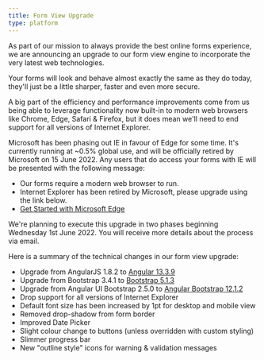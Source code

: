 ```yaml
---
title: Form View Upgrade
type: platform
---
```


As part of our mission to always provide the best online forms experience, we are announcing an upgrade to our form view engine to incorporate the very latest web technologies.

Your forms will look and behave almost exactly the same as they do today, they'll just be a little sharper, faster and even more secure.

A big part of the efficiency and performance improvements come from us being able to leverage functionality now built-in to modern web browsers like Chrome, Edge, Safari & Firefox, but it does mean we'll need to end support for all versions of Internet Explorer.

Microsoft has been phasing out IE in favour of Edge for some time. It's currently running at ~0.5% global use, and will be officially retired by Microsoft on 15 June 2022. Any users that do access your forms with IE will be presented with the following message:

* Our forms require a modern web browser to run.
* Internet Explorer has been retired by Microsoft, please upgrade using the link below.
* [Get Started with Microsoft Edge](https://go.microsoft.com/fwlink/?linkid=2192466)

We're planning to execute this upgrade in two phases beginning Wednesday 1st June 2022. You will receive more details about the process via email.

Here is a summary of the technical changes in our form view upgrade:

* Upgrade from AngularJS 1.8.2 to [Angular 13.3.9](https://angular.io/)
* Upgrade from Bootstrap 3.4.1 to [Bootstrap 5.1.3](https://getbootstrap.com/)
* Upgrade from Angular UI Bootstrap 2.5.0 to [Angular Bootstrap 12.1.2](https://ng-bootstrap.github.io/#/home)
* Drop support for all versions of Internet Explorer
* Default font size has been increased by 1pt for desktop and mobile view
* Removed drop-shadow from form border
* Improved Date Picker
* Slight colour change to buttons (unless overridden with custom styling)
* Slimmer progress bar
* New "outline style" icons for warning & validation messages